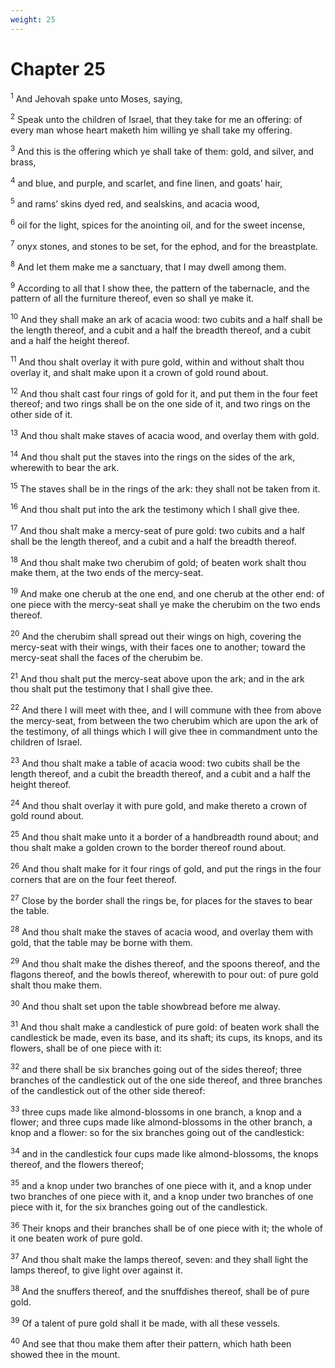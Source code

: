```yaml
---
weight: 25
---
```


# Chapter 25

<sup>1</sup> And Jehovah spake unto Moses, saying, 

<sup>2</sup> Speak unto the children of Israel, that they take for me an offering: of every man whose heart maketh him willing ye shall take my offering. 

<sup>3</sup> And this is the offering which ye shall take of them: gold, and silver, and brass, 

<sup>4</sup> and blue, and purple, and scarlet, and fine linen, and goats’ hair, 

<sup>5</sup> and rams’ skins dyed red, and sealskins, and acacia wood, 

<sup>6</sup> oil for the light, spices for the anointing oil, and for the sweet incense, 

<sup>7</sup> onyx stones, and stones to be set, for the ephod, and for the breastplate. 

<sup>8</sup> And let them make me a sanctuary, that I may dwell among them. 

<sup>9</sup> According to all that I show thee, the pattern of the tabernacle, and the pattern of all the furniture thereof, even so shall ye make it. 

<sup>10</sup> And they shall make an ark of acacia wood: two cubits and a half shall be the length thereof, and a cubit and a half the breadth thereof, and a cubit and a half the height thereof. 

<sup>11</sup> And thou shalt overlay it with pure gold, within and without shalt thou overlay it, and shalt make upon it a crown of gold round about. 

<sup>12</sup> And thou shalt cast four rings of gold for it, and put them in the four feet thereof; and two rings shall be on the one side of it, and two rings on the other side of it. 

<sup>13</sup> And thou shalt make staves of acacia wood, and overlay them with gold. 

<sup>14</sup> And thou shalt put the staves into the rings on the sides of the ark, wherewith to bear the ark. 

<sup>15</sup> The staves shall be in the rings of the ark: they shall not be taken from it. 

<sup>16</sup> And thou shalt put into the ark the testimony which I shall give thee. 

<sup>17</sup> And thou shalt make a mercy-seat of pure gold: two cubits and a half shall be the length thereof, and a cubit and a half the breadth thereof. 

<sup>18</sup> And thou shalt make two cherubim of gold; of beaten work shalt thou make them, at the two ends of the mercy-seat. 

<sup>19</sup> And make one cherub at the one end, and one cherub at the other end: of one piece with the mercy-seat shall ye make the cherubim on the two ends thereof. 

<sup>20</sup> And the cherubim shall spread out their wings on high, covering the mercy-seat with their wings, with their faces one to another; toward the mercy-seat shall the faces of the cherubim be. 

<sup>21</sup> And thou shalt put the mercy-seat above upon the ark; and in the ark thou shalt put the testimony that I shall give thee. 

<sup>22</sup> And there I will meet with thee, and I will commune with thee from above the mercy-seat, from between the two cherubim which are upon the ark of the testimony, of all things which I will give thee in commandment unto the children of Israel. 

<sup>23</sup> And thou shalt make a table of acacia wood: two cubits shall be the length thereof, and a cubit the breadth thereof, and a cubit and a half the height thereof. 

<sup>24</sup> And thou shalt overlay it with pure gold, and make thereto a crown of gold round about. 

<sup>25</sup> And thou shalt make unto it a border of a handbreadth round about; and thou shalt make a golden crown to the border thereof round about. 

<sup>26</sup> And thou shalt make for it four rings of gold, and put the rings in the four corners that are on the four feet thereof. 

<sup>27</sup> Close by the border shall the rings be, for places for the staves to bear the table. 

<sup>28</sup> And thou shalt make the staves of acacia wood, and overlay them with gold, that the table may be borne with them. 

<sup>29</sup> And thou shalt make the dishes thereof, and the spoons thereof, and the flagons thereof, and the bowls thereof, wherewith to pour out: of pure gold shalt thou make them. 

<sup>30</sup> And thou shalt set upon the table showbread before me alway. 

<sup>31</sup> And thou shalt make a candlestick of pure gold: of beaten work shall the candlestick be made, even its base, and its shaft; its cups, its knops, and its flowers, shall be of one piece with it: 

<sup>32</sup> and there shall be six branches going out of the sides thereof; three branches of the candlestick out of the one side thereof, and three branches of the candlestick out of the other side thereof: 

<sup>33</sup> three cups made like almond-blossoms in one branch, a knop and a flower; and three cups made like almond-blossoms in the other branch, a knop and a flower: so for the six branches going out of the candlestick: 

<sup>34</sup> and in the candlestick four cups made like almond-blossoms, the knops thereof, and the flowers thereof; 

<sup>35</sup> and a knop under two branches of one piece with it, and a knop under two branches of one piece with it, and a knop under two branches of one piece with it, for the six branches going out of the candlestick. 

<sup>36</sup> Their knops and their branches shall be of one piece with it; the whole of it one beaten work of pure gold. 

<sup>37</sup> And thou shalt make the lamps thereof, seven: and they shall light the lamps thereof, to give light over against it. 

<sup>38</sup> And the snuffers thereof, and the snuffdishes thereof, shall be of pure gold. 

<sup>39</sup> Of a talent of pure gold shall it be made, with all these vessels. 

<sup>40</sup> And see that thou make them after their pattern, which hath been showed thee in the mount. 


